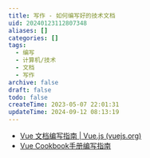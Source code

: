 ```yaml
---
title: 写作 - 如何编写好的技术文档
uid: 20240123112807348
aliases: []
categories: []
tags:
  - 编写
  - 计算机/技术
  - 文档
  - 写作
archive: false
draft: false
todo: false
createTime: 2023-05-07 22:01:31
updateTime: 2024-09-12 08:13:19
---
```


- [Vue 文档编写指南 | Vue.js (vuejs.org)](https://v3.cn.vuejs.org/guide/contributing/writing-guide.html#%E5%8E%9F%E5%88%99)
- [Vue Cookbook手册编写指南](https://v3.cn.vuejs.org/cookbook/)
